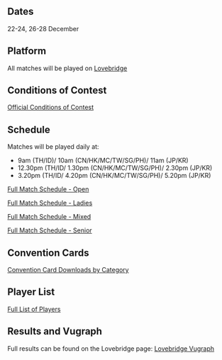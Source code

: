

## Dates
22-24, 26-28 December

## Platform
All matches will be played on [Lovebridge](https://lovebridge.com/)

## Conditions of Contest
[Official Conditions of Contest](./APBF_GCoC.pdf)

## Schedule
Matches will be played daily at:
- 9am (TH/ID)/ 10am (CN/HK/MC/TW/SG/PH)/ 11am (JP/KR)
- 12.30pm (TH/ID/ 1.30pm (CN/HK/MC/TW/SG/PH)/ 2.30pm (JP/KR)
- 3.20pm (TH/ID/ 4.20pm (CN/HK/MC/TW/SG/PH)/ 5.20pm (JP/KR)

[Full Match Schedule - Open](./schedule/#open)

[Full Match Schedule - Ladies](./schedule/#ladies)

[Full Match Schedule - Mixed](./schedule/#mixed)

[Full Match Schedule - Senior](./schedule/#senior)

## Convention Cards
[Convention Card Downloads by Category](./convention-cards/)

## Player List
[Full List of Players](./player-list/)

## Results and Vugraph
Full results can be found on the Lovebridge page: [Lovebridge Vugraph](https://vugraph.lovebridge.com/)


